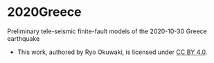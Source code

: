 # 2020Greece
Preliminary tele-seismic finite-fault models of the 2020-10-30 Greece earthquake
- This work, authored by Ryo Okuwaki, is licensed under [CC BY 4.0](https://creativecommons.org/licenses/by/4.0).
